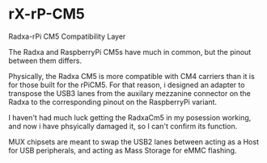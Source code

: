 # rX-rP-CM5
Radxa-rPi CM5 Compatibility Layer

The Radxa and RaspberryPi CM5s have much in common, but the pinout between them differs.

Physically, the Radxa CM5 is more compatible with CM4 carriers than it is for those built for the rPiCM5. For that reason, i designed an adapter to transpose the USB3 lanes from the auxilary mezzanine connector on the Radxa to the corresponding pinout on the RaspberryPi variant.

I haven't had much luck getting the RadxaCm5 in my posession working, and now i have phsyically damaged it, so I can't confirm its function.

MUX chipsets are meant to swap the USB2 lanes between acting as a Host for USB peripherals, and acting as Mass Storage for eMMC flashing.

